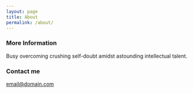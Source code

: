 ```yaml
---
layout: page
title: About
permalink: /about/
---
```


### More Information

Busy overcoming crushing self-doubt amidst astounding intellectual talent.

### Contact me

[email@domain.com](mailto:email@domain.com)
